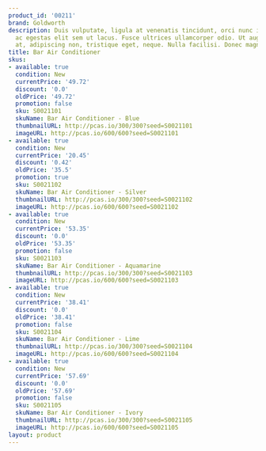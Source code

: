 ```yaml
---
product_id: '00211'
brand: Goldworth
description: Duis vulputate, ligula at venenatis tincidunt, orci nunc interdum leo,
  ac egestas elit sem ut lacus. Fusce ultrices ullamcorper odio. Ut augue nulla, interdum
  at, adipiscing non, tristique eget, neque. Nulla facilisi. Donec magna.
title: Bar Air Conditioner
skus:
- available: true
  condition: New
  currentPrice: '49.72'
  discount: '0.0'
  oldPrice: '49.72'
  promotion: false
  sku: S0021101
  skuName: Bar Air Conditioner - Blue
  thumbnailURL: http://pcas.io/300/300?seed=S0021101
  imageURL: http://pcas.io/600/600?seed=S0021101
- available: true
  condition: New
  currentPrice: '20.45'
  discount: '0.42'
  oldPrice: '35.5'
  promotion: true
  sku: S0021102
  skuName: Bar Air Conditioner - Silver
  thumbnailURL: http://pcas.io/300/300?seed=S0021102
  imageURL: http://pcas.io/600/600?seed=S0021102
- available: true
  condition: New
  currentPrice: '53.35'
  discount: '0.0'
  oldPrice: '53.35'
  promotion: false
  sku: S0021103
  skuName: Bar Air Conditioner - Aquamarine
  thumbnailURL: http://pcas.io/300/300?seed=S0021103
  imageURL: http://pcas.io/600/600?seed=S0021103
- available: true
  condition: New
  currentPrice: '38.41'
  discount: '0.0'
  oldPrice: '38.41'
  promotion: false
  sku: S0021104
  skuName: Bar Air Conditioner - Lime
  thumbnailURL: http://pcas.io/300/300?seed=S0021104
  imageURL: http://pcas.io/600/600?seed=S0021104
- available: true
  condition: New
  currentPrice: '57.69'
  discount: '0.0'
  oldPrice: '57.69'
  promotion: false
  sku: S0021105
  skuName: Bar Air Conditioner - Ivory
  thumbnailURL: http://pcas.io/300/300?seed=S0021105
  imageURL: http://pcas.io/600/600?seed=S0021105
layout: product
---
```

